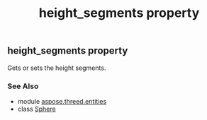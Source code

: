 ﻿---
title: height_segments property
second_title: Aspose.3D for Python via .NET API References
description: 
type: docs
weight: 120
url: /python-net/aspose.threed.entities/sphere/height_segments/
is_root: false
---

## height_segments property


Gets or sets the height segments.

### See Also
* module [aspose.threed.entities](../../)
* class [Sphere](/3d/python-net/aspose.threed.entities/sphere)
